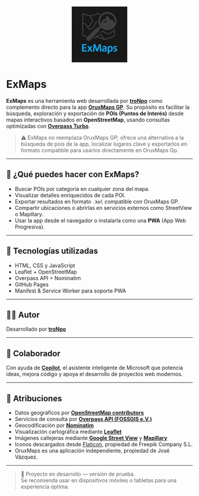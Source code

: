 <p align="center">
  <img src="icons/logo512.png" alt="ExMaps Logo" width="150"/>
</p>

# ExMaps

**ExMaps** es una herramienta web desarrollada por [**troNpo**](https://github.com/troNpo) como complemento directo para la app [**OruxMaps GP**](https://play.google.com/store/apps/details?id=com.orux.oruxmapsDonate). Su propósito es facilitar la búsqueda, exploración y exportación de **POIs (Puntos de Interés)** desde mapas interactivos basados en **OpenStreetMap**, usando consultas optimizadas con [**Overpass Turbo**](https://overpass-turbo.eu/).

> ⚠️ ExMaps no reemplaza OruxMaps GP; ofrece una alternativa a la búsqueda de pois de la app, localizar lugares clave y exportarlos en formato compatible para usarlos directamente en OruxMaps Gp.

---

## 🔎 ¿Qué puedes hacer con ExMaps?

- Buscar POIs por categoría en cualquier zona del mapa.
- Visualizar detalles enriquecidos de cada POI.
- Exportar resultados en formato `.kml` compatible con OruxMaps GP.
- Compartir ubicaciones o abrirlas en servicios externos como StreetView o Mapillary.
- Usar la app desde el navegador o instalarla como una **PWA** (App Web Progresiva).

---

## 🧰 Tecnologías utilizadas

- HTML, CSS y JavaScript
- Leaflet + OpenStreetMap
- Overpass API + Nominatim
- GitHub Pages
- Manifest & Service Worker para soporte PWA

---

## 🧑‍💻 Autor

Desarrollado por [**troNpo**](https://github.com/troNpo)

---

## 🤖 Colaborador

Con ayuda de [**Copilot**](https://play.google.com/store/apps/details?id=com.microsoft.copilot), el asistente inteligente de Microsoft que potencia ideas, mejora código y apoya el desarrollo de proyectos web modernos.

---

## 📜 Atribuciones

- Datos geográficos por [**OpenStreetMap contributors**](https://www.openstreetmap.org/copyright)
- Servicios de consulta por [**Overpass API (FOSSGIS e.V.)**](https://www.fossgis.de/)
- Geocodificación por [**Nominatim**](https://nominatim.org/)
- Visualización cartográfica mediante [**Leaflet**](https://leafletjs.com/)
- Imágenes callejeras mediante [**Google Street View**](https://www.google.com/streetview/) y [**Mapillary**](https://www.mapillary.com/)
- Iconos descargados desde [Flaticon](https://www.flaticon.com/), propiedad de Freepik Company S.L.
- OruxMaps es una aplicación independiente, propiedad de José Vázquez.


---

> 🧪 Proyecto en desarrollo — versión de prueba.  
> Se recomienda usar en dispositivos móviles o tabletas para una experiencia óptima.
